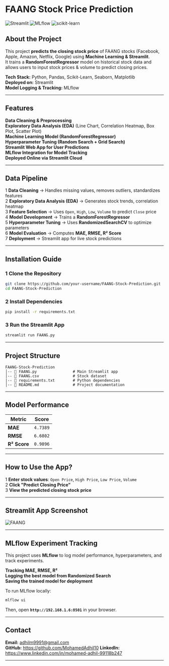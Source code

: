 # FAANG Stock Price Prediction

![Streamlit](https://img.shields.io/badge/Streamlit-Deployed-success?style=for-the-badge&logo=streamlit) ![MLflow](https://img.shields.io/badge/MLflow-Tracking-blue?style=for-the-badge&logo=mlflow) ![scikit-learn](https://img.shields.io/badge/Scikit--Learn-RandomForest-orange?style=for-the-badge&logo=scikit-learn)  

## About the Project

This project **predicts the closing stock price** of FAANG stocks (Facebook, Apple, Amazon, Netflix, Google) using **Machine Learning & Streamlit**.  
It trains a **RandomForestRegressor** model on historical stock data and allows users to input stock prices & volume to predict closing prices.  

**Tech Stack:** Python, Pandas, Scikit-Learn, Seaborn, Matplotlib  
**Deployed on:** Streamlit  
**Model Logging & Tracking:** MLflow  

---

## Features

**Data Cleaning & Preprocessing**  
**Exploratory Data Analysis (EDA)** (Line Chart, Correlation Heatmap, Box Plot, Scatter Plot)  
**Machine Learning Model (RandomForestRegressor)**  
**Hyperparameter Tuning (Random Search + Grid Search)**  
**Streamlit Web App for User Predictions**  
**MLflow Integration for Model Tracking**  
**Deployed Online via Streamlit Cloud**  

---

## Data Pipeline

1 **Data Cleaning** → Handles missing values, removes outliers, standardizes features  
2 **Exploratory Data Analysis (EDA)** → Generates stock trends, correlation heatmap  
3 **Feature Selection** → Uses `Open`, `High`, `Low`, `Volume` to predict `Close` price  
4 **Model Development** → Trains a **RandomForestRegressor**  
5 **Hyperparameter Tuning** → Uses **RandomizedSearchCV** to optimize parameters  
6 **Model Evaluation** → Computes **MAE, RMSE, R² Score**  
7 **Deployment** → Streamlit app for live stock predictions  

---

## Installation Guide

### **1 Clone the Repository**
```bash
git clone https://github.com/your-username/FAANG-Stock-Prediction.git
cd FAANG-Stock-Prediction
```

### **2 Install Dependencies**
```bash
pip install -r requirements.txt
```

### **3 Run the Streamlit App**
```bash
streamlit run FAANG.py
```

---

## Project Structure

```
FAANG-Stock-Prediction
│-- 📄 FAANG.py                # Main Streamlit app
│-- 📄 FAANG.csv               # Stock dataset
|-- 📄 requirements.txt        # Python dependencies
│-- 📄 README.md               # Project documentation

```

---

## **Model Performance**

| Metric | Score |
|--------|-------|
| **MAE** | `4.7389` |
| **RMSE** | `6.6802` |
| **R² Score** | `0.9896` |

---

## **How to Use the App?**
1 **Enter stock values**: `Open Price`, `High Price`, `Low Price`, `Volume`  
2 **Click "Predict Closing Price"**  
3 **View the predicted closing stock price**  

---
## **Streamlit App Screenshot**
![FAANG](https://github.com/user-attachments/assets/0c989b37-9ffd-464f-849a-7a5a1a841e8c)


---

## **MLflow Experiment Tracking**
This project uses **MLflow** to log model performance, hyperparameters, and track experiments.  

**Tracking MAE, RMSE, R²**  
**Logging the best model from Randomized Search**  
**Saving the trained model for deployment**  

To run MLflow locally:
```bash
mlflow ui
```
Then, open **`http://192.168.1.6:8501`** in your browser.

---


## **Contact**
**Email:** adhilm9991@gmail.com  
**GitHub:** https://github.com/MohamedAdhil10 
**LinkedIn:** https://www.linkedin.com/in/mohamed-adhil-99118b247 

---


